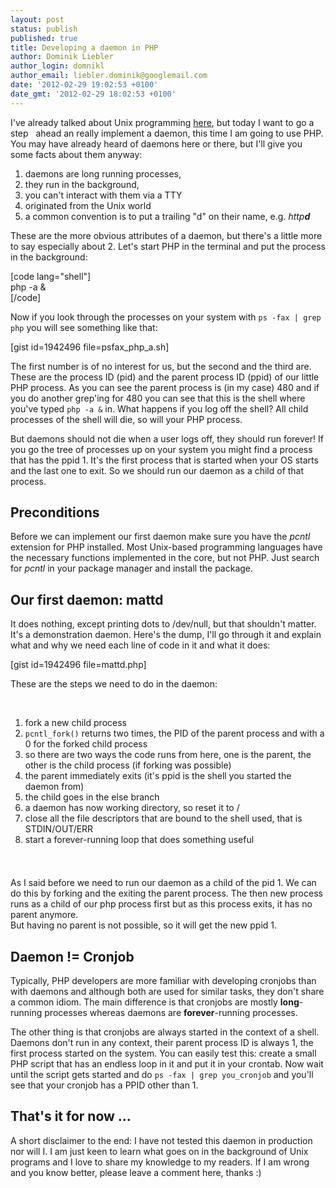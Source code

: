 ```yaml
---
layout: post
status: publish
published: true
title: Developing a daemon in PHP
author: Dominik Liebler
author_login: domnikl
author_email: liebler.dominik@googlemail.com
date: '2012-02-29 19:02:53 +0100'
date_gmt: '2012-02-29 18:02:53 +0100'
---
```

<p>I've already talked about Unix programming <a title="Unix programming using Ruby" href="http://thewebdev.de/unix-programming-using-ruby/">here</a>, but today I want to go a step   ahead an really implement a daemon, this time I am going to use PHP. You may have already heard of daemons here or there, but I'll give you some facts about them anyway:</p>
<ol>
<li>daemons are long running processes,</li>
<li>they run in the background,</li>
<li>you can't interact with them via a TTY</li>
<li>originated from the Unix world</li>
<li>a common convention is to put a trailing "d" on their name, e.g. <em>http<strong>d</strong></em></li>
</ol>
<p>These are the more obvious attributes of a daemon, but there's a little more to say especially about 2. Let's start PHP in the terminal and put the process in the background:</p>
<p>[code lang="shell"]<br />
php -a &amp;<br />
[/code]</p>
<p>Now if you look through the processes on your system with <code>ps -fax | grep php</code> you will see something like that:</p>
<p>[gist id=1942496 file=psfax_php_a.sh]</p>
<p>The first number is of no interest for us, but the second and the third are. These are the process ID (pid) and the parent process ID (ppid) of our little PHP process. As you can see the parent process is (in my case) 480 and if you do another grep'ing for 480 you can see that this is the shell where you've typed <code>php -a &</code> in. What happens if you log off the shell? All child processes of the shell will die, so will your PHP process.</p>
<p>But daemons should not die when a user logs off, they should run forever! If you go the tree of processes up on your system you might find a process that has the ppid 1. It's the first process that is started when your OS starts and the last one to exit. So we should run our daemon as a child of that process.</p>
<h2>Preconditions</h2>
<p>Before we can implement our first daemon make sure you have the <em>pcntl</em> extension for PHP installed. Most Unix-based programming languages have the necessary functions implemented in the core, but not PHP. Just search for <em>pcntl</em> in your package manager and install the package.</p>
<h2>Our first daemon: mattd</h2>
<p>It does nothing, except printing dots to /dev/null, but that shouldn't matter. It's a demonstration daemon. Here's the dump, I'll go through it and explain what and why we need each line of code in it and what it does:</p>
<p>[gist id=1942496 file=mattd.php]</p>
<p>These are the steps we need to do in the daemon:</p>
<p>&nbsp;</p>
<ol>
<li>fork a new child process</li>
<li><code>pcntl_fork()</code> returns two times, the PID of the parent process and with a 0 for the forked child process</li>
<li>so there are two ways the code runs from here, one is the parent, the other is the child process (if forking was possible)</li>
<li>the parent immediately exits (it's ppid is the shell you started the daemon from)</li>
<li>the child goes in the else branch</li>
<li>a daemon has now working directory, so reset it to /</li>
<li>close all the file descriptors that are bound to the shell used, that is STDIN/OUT/ERR</li>
<li>start a forever-running loop that does something useful</li>
</ol>
<div><span style="font-size: small;"><span style="line-height: 24px;"><br />
</span></span></div>
<p>As I said before we need to run our daemon as a child of the pid 1. We can do this by forking and the exiting the parent process. The then new process runs as a child of our php process first but as this process exits, it has no parent anymore.<br />
But having no parent is not possible, so it will get the new ppid 1.</p>
<h2>Daemon != Cronjob</h2>
<p>Typically, PHP developers are more familiar with developing cronjobs than with daemons and although both are used for similar tasks, they don't share a common idiom. The main difference is that cronjobs are mostly <strong>long</strong>-running processes whereas daemons are <strong>forever</strong>-running processes.</p>
<p>The other thing is that cronjobs are always started in the context of a shell. Daemons don't run in any context, their parent process ID is always 1, the first process started on the system. You can easily test this: create a small PHP script that has an endless loop in it and put it in your crontab. Now wait until the script gets started and do <code>ps -fax | grep you_cronjob</code> and you'll see that your cronjob has a PPID other than 1.</p>
<h2>That's it for now ...</h2>
<p>A short disclaimer to the end: I have not tested this daemon in production nor will I. I am just keen to learn what goes on in the background of Unix programs and I love to share my knowledge to my readers. If I am wrong and you know better, please leave a comment here, thanks :)</p>
